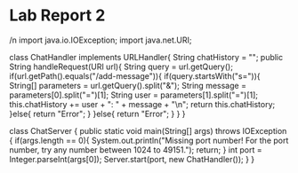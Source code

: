 # Lab Report 2
/n
import java.io.IOException;
import java.net.URI;

class ChatHandler implements URLHandler{
  String chatHistory = "";
  public String handleRequest(URI url){
    String query = url.getQuery();
    if(url.getPath().equals("/add-message")){
      if(query.startsWith("s=")){
        String[] parameters = url.getQuery().split("&");
        String message = parameters[0].split("=")[1];
        String user = parameters[1].split("=")[1];
        this.chatHistory += user + ": " + message + "\n";
        return this.chatHistory;
      }else{
        return "Error";
      }
    }else{
      return "Error";
    }
  }
}

class ChatServer {
  public static void main(String[] args) throws IOException {
    if(args.length == 0){
      System.out.println("Missing port number! For the port number, try any number between 1024 to 49151.");
      return;
    }
    int port = Integer.parseInt(args[0]);
    Server.start(port, new ChatHandler());
  }
}
